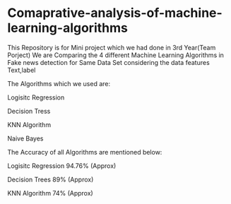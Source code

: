 # Comaprative-analysis-of-machine-learning-algorithms
This Repository is for Mini project which we had done in 3rd Year(Team Porject)
We are Comparing the 4 different Machine Learning Algorithms in Fake news detection for Same Data Set considering the data features Text,label

The Algorithms which we used are: 

Logisitc Regression

Decision Tress 

KNN Algorithm

Naive Bayes 

 The Accuracy of all Algorithms  are mentioned below:


Logisitc Regression                 94.76% (Approx)

Decision Trees                      89%    (Approx)

KNN Algorithm                       74%    (Approx)
